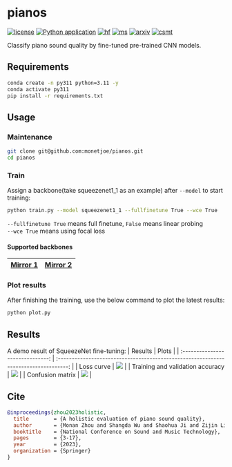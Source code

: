 # pianos
[![license](https://img.shields.io/github/license/monetjoe/pianos.svg)](https://github.com/monetjoe/pianos/blob/master/LICENSE)
[![Python application](https://github.com/monetjoe/pianos/actions/workflows/python-app.yml/badge.svg?branch=main)](https://github.com/monetjoe/pianos/actions/workflows/python-app.yml)
[![hf](https://img.shields.io/badge/HuggingFace-pianos-ffd21e.svg)](https://huggingface.co/collections/monetjoe/pianos-67e39971c0749958f63b2b7c)
[![ms](https://img.shields.io/badge/ModelScope-pianos-624aff.svg)](https://www.modelscope.cn/collections/pianos-a1856d7f57284c)
[![arxiv](https://img.shields.io/badge/arXiv-2310.04722-b31b1b.svg)](https://arxiv.org/pdf/2310.04722.pdf)
[![csmt](https://img.shields.io/badge/DOI-10.1007/978--981--97--7962--8__1-001447.svg)](https://doi.org/10.1007/978-981-97-7962-8_1)

Classify piano sound quality by fine-tuned pre-trained CNN models.

## Requirements
```bash
conda create -n py311 python=3.11 -y
conda activate py311
pip install -r requirements.txt
```

## Usage
### Maintenance
```bash
git clone git@github.com:monetjoe/pianos.git
cd pianos
```

### Train
Assign a backbone(take squeezenet1_1 as an example) after `--model` to start training:
```bash
python train.py --model squeezenet1_1 --fullfinetune True --wce True
```
`--fullfinetune True` means full finetune, `False` means linear probing<br>
`--wce True` means using focal loss

#### Supported backbones
| <a href="https://huggingface.co/datasets/monetjoe/cv_backbones" target="_blank">Mirror 1</a> | <a href="https://www.modelscope.cn/datasets/monetjoe/cv_backbones/dataPeview" target="_blank">Mirror 2</a> |
| :------------------------------------------------------------------------------------------: | :--------------------------------------------------------------------------------------------------------: |

### Plot results
After finishing the training, use the below command to plot the latest results:
```bash
python plot.py
```

## Results
A demo result of SqueezeNet fine-tuning:
|             Results              |                                        Plots                                         |
| :------------------------------: | :----------------------------------------------------------------------------------: |
|            Loss curve            | ![](https://github.com/user-attachments/assets/f6893fdd-9315-44c7-850f-6a29ebdc8c15) |
| Training and validation accuracy | ![](https://github.com/user-attachments/assets/07c7fb83-156c-40f8-9372-f96a818eeb39) |
|         Confusion matrix         | ![](https://github.com/user-attachments/assets/284b82e5-bb45-44f1-8bdc-7d2832d3e6c3) |

## Cite
```bibtex
@inproceedings{zhou2023holistic,
  title        = {A holistic evaluation of piano sound quality},
  author       = {Monan Zhou and Shangda Wu and Shaohua Ji and Zijin Li and Wei Li},
  booktitle    = {National Conference on Sound and Music Technology},
  pages        = {3-17},
  year         = {2023},
  organization = {Springer}
}
```
